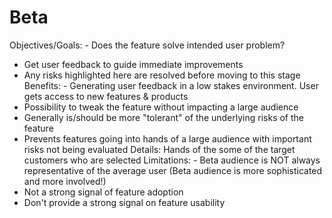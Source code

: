 # Beta

Objectives/Goals: - Does the feature solve intended user problem?
- Get user feedback to guide immediate improvements 
- Any risks highlighted here are resolved before moving to this stage
Benefits: - Generating user feedback in a low stakes environment. User gets access to new features & products 
- Possibility to tweak the feature without impacting a large audience
- Generally is/should be more "tolerant" of the underlying risks of the feature
- Prevents features going into hands of a large audience with important  risks not being evaluated
Details: Hands of the some of the target customers who are selected
Limitations: - Beta audience is NOT always representative of the average user (Beta audience is more sophisticated and more involved!)
- Not a strong signal of feature adoption
- Don't provide a strong signal on feature usability